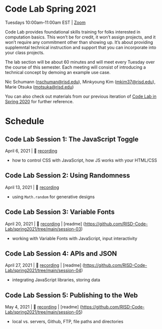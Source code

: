 # Code Lab Spring 2021

Tuesdays 10:00am–11:00am EST | [Zoom](https://risd.zoom.us/j/299845160)

Code Lab provides foundational skills training for folks interested in computation basics. This won’t be for credit, it won’t assign projects, and it won’t require any commitment other than showing up. It’s about providing supplemntal technical instruction and support that you can incorporate into your class projects.

The lab section will be about 60 minutes and will meet every Tuesday over the course of this semester. Each meeting will consist of introducing a technical concept by demoing an example use case.

Nic Schumann (nschuman@risd.edu),
Minkyoung Kim (mkim37@risd.edu),
Marie Otsuka (motsuka@risd.edu)

You can also check out materials from our previous iteration of [Code Lab in Spring 2020](https://github.com/RISD-Code-Lab/spring2020) for further reference.

# Schedule

## Code Lab Session 1: The JavaScript Toggle
April 6, 2021  |  🎥 [recording](https://risd.zoom.us/rec/share/pNRl1nNC7XfklySDIKqqgRWE4UrjJNkz5RTmjuiaXTp6S9m5nEjqhW3c6E2ZLMhl.m4Vhebdjar6O0LKm)
- how to control CSS with JavaScript, how JS works with your HTML/CSS


## Code Lab Session 2: Using Randomness
April 13, 2021  |  🎥 [recording](https://risd.zoom.us/rec/share/FLlg5WX-3-ibbNymPD-svl3EiUA9oZM-YVst2aT6eOJlfYv9Za8xZHucOflXGgTP.jjQRqd2Vg8Egmxj4)
- using  `Math.random` for generative designs

## Code Lab Session 3: Variable Fonts
April 20, 2021 | 🎥 [recording](https://risd.hosted.panopto.com/Panopto/Pages/Viewer.aspx?id=354d95e4-8a96-4ae9-8b0f-ad1001236c9d) | [readme] (https://github.com/RISD-Code-Lab/spring2021/tree/main/session-03)
- working with Variable Fonts with JavaScript, input interactivity

## Code Lab Session 4: APIs and JSON
April 27, 2021 | 🎥 [recording](https://risd.zoom.us/rec/share/crx08sQ3kftCMv23qX4hQzDeWvm0jCOI4My5rZv4GVM7Dk62aj6crnrpKpHj1qXN.pf02g2t7IKUAQOce) | [readme] (https://github.com/RISD-Code-Lab/spring2021/tree/main/session-04)
- integrating JavaScript libraries, storing data

## Code Lab Session 5: Publishing to the Web
May 4, 2021 | 🎥 [recording](https://drive.google.com/open?id=1qDX1-zQ7J_EWG5QSJ3y_A24N1JRm9pdP) | [readme] (https://github.com/RISD-Code-Lab/spring2021/tree/main/session-05)
- local vs. servers, Github, FTP, file paths and directories


